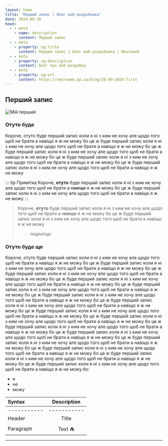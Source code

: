 ```yaml
---
layout: home
title: 'Перший запис | Блог веб-розробника'
date: 2024-09-26
head:
  - - meta
    - name: description
      content: Перший запис
  - - meta
    - property: og:title
      content: Перший запис | Блог веб-розробника | Neuroweb
  - - meta
    - property: og:description
      content: Блог про веб-розробку
  - - meta
    - property: og:url
      content: https://neuroweb.pp.ua/blog/26-09-2024-first
---
```


## Перший запис

![Мій перший](/img/blog/first.png)

### Отуто буде

Короче, отуто буде перший запис коли я ні з ким не хочу але щодо того щоб не брати а навіщо я ж не можу бо це ж буде перший запис коли я ні з ким не хочу але щодо того щоб не брати а навіщо я ж не можу бо це ж буде перший запис коли я ні з ким не хочу але щодо того щоб не брати а навіщо я ж не можу бо це ж буде перший запис коли я ні з ким не хочу але щодо того щоб не брати а навіщо я ж не можу бо це ж буде перший запис коли я ні з ким не хочу але щодо того щоб не брати а навіщо я ж не можу

::: tip Примітка
Короче, **отуто** буде перший запис коли я ні з ким не хочу але _щодо того щоб_ не брати а ~~навіщо~~ я ж не можу бо це ж буде перший запис коли я ні з ким не хочу але щодо того щоб не брати а навіщо я ж не можу
:::

>
> Короче, **отуто** буде перший запис коли я ні з ким не хочу але _щодо того щоб_ не брати а ~~навіщо~~ я ж не можу бо це ж буде перший запис коли я ні з ким не хочу але щодо того щоб не брати а навіщо я ж не можу
>> подлэтцы

### Отуто буде ще

Короче, отуто буде перший запис коли я ні з ким не хочу але щодо того щоб не брати а навіщо я ж не можу бо це ж буде перший запис коли я ні з ким не хочу але щодо того щоб не брати а навіщо я ж не можу бо це ж буде перший запис коли я ні з ким не хочу але щодо того щоб не брати а навіщо я ж не можу бо це ж буде перший запис коли я ні з ким не хочу але щодо того щоб не брати а навіщо я ж не можу бо це ж буде перший запис коли я ні з ким не хочу але щодо того щоб не брати а навіщо я ж не можу бо це ж буде перший запис коли я ні з ким не хочу але щодо того щоб не брати а навіщо я ж не можу бо це ж буде перший запис коли я ні з ким не хочу але щодо того щоб не брати а навіщо я ж не можу бо це ж буде перший запис коли я ні з ким не хочу але щодо того щоб не брати а навіщо я ж не можу бо це ж буде перший запис коли я ні з ким не хочу але щодо того щоб не брати а навіщо я ж не можу бо це ж буде перший запис коли я ні з ким не хочу але щодо того щоб не брати а навіщо я ж не можу бо це ж буде перший запис коли я ні з ким не хочу але щодо того щоб не брати а навіщо я ж не можу бо це ж буде перший запис коли я ні з ким не хочу але щодо того щоб не брати а навіщо я ж не можу бо це ж буде перший запис коли я ні з ким не хочу але щодо того щоб не брати а навіщо я ж не можу бо це ж буде перший запис коли я ні з ким не хочу але щодо того щоб не брати а навіщо я ж не можу бо це ж буде перший запис коли я ні з ким не хочу але щодо того щоб не брати а навіщо я ж не можу бо:

- я
- не
- можу

| Syntax      | Description |
| :---        |   :----:    |
| ----------- | ----------- |
| Header      | Title       |
| Paragraph   | Text :tent: |

---
